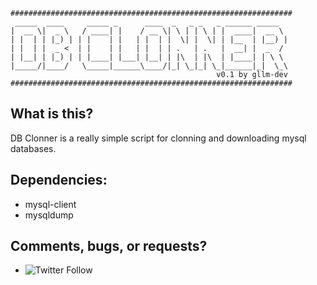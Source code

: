 ```
###############################################################
 _____  ____     _____ _      ____  _   _ _   _ ______ _____   
|  __ \|  _ \   / ____| |    / __ \| \ | | \ | |  ____|  __ \  
| |  | | |_) | | |    | |   | |  | |  \| |  \| | |__  | |__) | 
| |  | |  _ <  | |    | |   | |  | | .   | .   |  __| |  _  /  
| |__| | |_) | | |____| |___| |__| | |\  | |\  | |____| | \ \  
|_____/|____/   \_____|______\____/|_| \_|_| \_|______|_|  \_\ 
                                              v0.1 by gllm-dev 
###############################################################
```
What is this?
-------------
DB Clonner is a really simple script for clonning and downloading mysql databases.

Dependencies:
-------------
* mysql-client
* mysqldump

Comments, bugs, or requests?
----------------------------
* ![Twitter Follow](https://img.shields.io/twitter/follow/gllmdev?style=social)
